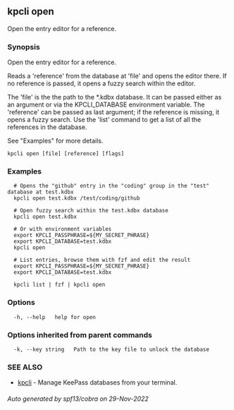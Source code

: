 ## kpcli open

Open the entry editor for a reference.

### Synopsis

Open the entry editor for a reference.

Reads a 'reference' from the database at 'file' and opens the editor there. If no reference is passed, it opens a fuzzy search within the editor.

The 'file' is the the path to the *.kdbx database. It can be passed either as an argument or via the KPCLI_DATABASE environment variable.
The 'reference' can be passed as last argument; if the reference is missing, it opens a fuzzy search.
Use the 'list' command to get a list of all the references in the database.

See "Examples" for more details.

```
kpcli open [file] [reference] [flags]
```

### Examples

```
  # Opens the "github" entry in the "coding" group in the "test" database at test.kdbx
  kpcli open test.kdbx /test/coding/github
  
  # Open fuzzy search within the test.kdbx database
  kpcli open test.kdbx

  # Or with environment variables
  export KPCLI_PASSPHRASE=${MY_SECRET_PHRASE}
  export KPCLI_DATABASE=test.kdbx
  kpcli open

  # List entries, browse them with fzf and edit the result
  export KPCLI_PASSPHRASE=${MY_SECRET_PHRASE}
  export KPCLI_DATABASE=test.kdbx

  kpcli list | fzf | kpcli open
```

### Options

```
  -h, --help   help for open
```

### Options inherited from parent commands

```
  -k, --key string   Path to the key file to unlock the database
```

### SEE ALSO

* [kpcli](kpcli.md)	 - Manage KeePass databases from your terminal.

###### Auto generated by spf13/cobra on 29-Nov-2022
